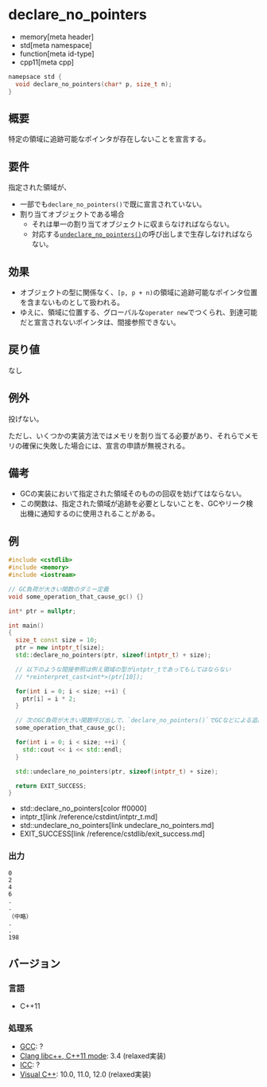 # declare_no_pointers
* memory[meta header]
* std[meta namespace]
* function[meta id-type]
* cpp11[meta cpp]

```cpp
namepsace std {
  void declare_no_pointers(char* p, size_t n);
}
```

## 概要
特定の領域に追跡可能なポインタが存在しないことを宣言する。


## 要件
指定された領域が、

- 一部でも`declare_no_pointers()`で既に宣言されていない。
- 割り当てオブジェクトである場合
    - それは単一の割り当てオブジェクトに収まらなければならない。
    - 対応する[`undeclare_no_pointers()`](undeclare_no_pointers.md)の呼び出しまで生存しなければならない。


## 効果
- オブジェクトの型に関係なく、`[p, p + n)`の領域に追跡可能なポインタ位置を含まないものとして扱われる。
- ゆえに、領域に位置する、グローバルな`operater new`でつくられ、到達可能だと宣言されないポインタは、間接参照できない。


## 戻り値
なし


## 例外
投げない。

ただし、いくつかの実装方法ではメモリを割り当てる必要があり、それらでメモリの確保に失敗した場合には、宣言の申請が無視される。


## 備考
- GCの実装において指定された領域そのものの回収を妨げてはならない。
- この関数は、指定された領域が追跡を必要としないことを、GCやリーク検出機に通知するのに使用されることがある。


## 例
```cpp example
#include <cstdlib>
#include <memory>
#include <iostream>

// GC負荷が大きい関数のダミー定義
void some_operation_that_cause_gc() {}

int* ptr = nullptr;

int main()
{
  size_t const size = 10;
  ptr = new intptr_t[size];
  std::declare_no_pointers(ptr, sizeof(intptr_t) + size);

  // 以下のような間接参照は例え領域の型がintptr_tであってもしてはならない
  // *reinterpret_cast<int*>(ptr[10]);

  for(int i = 0; i < size; ++i) {
    ptr[i] = i * 2;
  }

  // 次のGC負荷が大きい関数呼び出しで、`declare_no_pointers()`でGCなどによる追跡が若干軽くなる
  some_operation_that_cause_gc();

  for(int i = 0; i < size; ++i) {
    std::cout << i << std::endl;
  }

  std::undeclare_no_pointers(ptr, sizeof(intptr_t) + size);

  return EXIT_SUCCESS;
}
```
* std::declare_no_pointers[color ff0000]
* intptr_t[link /reference/cstdint/intptr_t.md]
* std::undeclare_no_pointers[link undeclare_no_pointers.md]
* EXIT_SUCCESS[link /reference/cstdlib/exit_success.md]

### 出力
```
0
2
4
6
.
.
（中略）
.
.
198
```

## バージョン
### 言語
- C++11

### 処理系
- [GCC](/implementation.md#gcc): ?
- [Clang libc++, C++11 mode](/implementation.md#clang): 3.4 (relaxed実装)
- [ICC](/implementation.md#icc): ?
- [Visual C++](/implementation.md#visual_cpp): 10.0, 11.0, 12.0 (relaxed実装)
